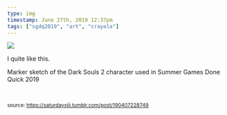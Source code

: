 ```yaml
---
type: img
timestamp: June 27th, 2019 12:37pm
tags: ["sgdq2019", "art", "crayola"]
---
```

<img src="https://saturdayxiii.github.io/media/media/190407228749.jpg"/>
                                                                                          
I quite like this.


Marker sketch of the Dark Souls 2 character used in Summer Games Done Quick 2019

<br/>
 
                                    
                
                
                
                
                                
<small>source: https://saturdayxiii.tumblr.com/post/190407228749</small>